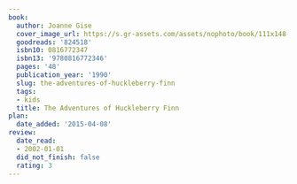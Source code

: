 ```yaml
---
book:
  author: Joanne Gise
  cover_image_url: https://s.gr-assets.com/assets/nophoto/book/111x148-bcc042a9c91a29c1d680899eff700a03.png
  goodreads: '824518'
  isbn10: 0816772347
  isbn13: '9780816772346'
  pages: '48'
  publication_year: '1990'
  slug: the-adventures-of-huckleberry-finn
  tags:
  - kids
  title: The Adventures of Huckleberry Finn
plan:
  date_added: '2015-04-08'
review:
  date_read:
  - 2002-01-01
  did_not_finish: false
  rating: 3
---
```

